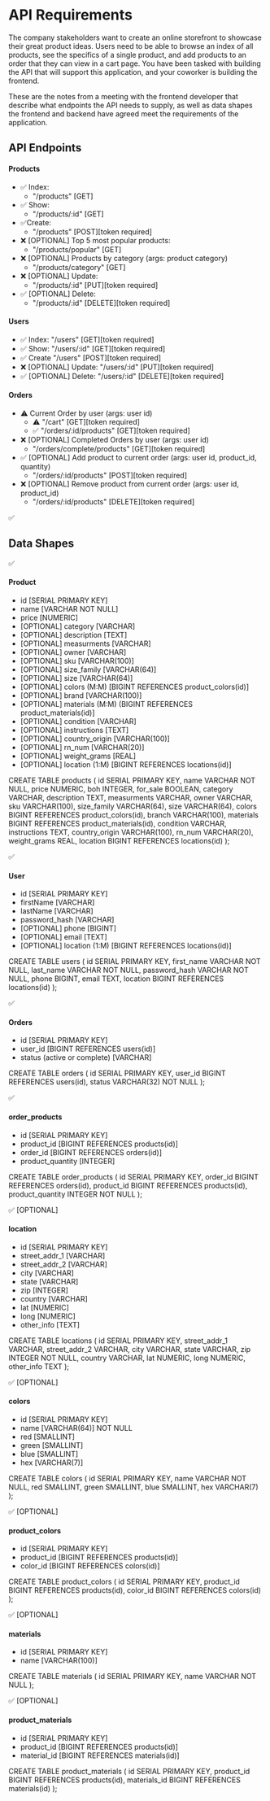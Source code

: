 # API Requirements
The company stakeholders want to create an online storefront to showcase their great product ideas. Users need to be able to browse an index of all products, see the specifics of a single product, and add products to an order that they can view in a cart page. You have been tasked with building the API that will support this application, and your coworker is building the frontend.

These are the notes from a meeting with the frontend developer that describe what endpoints the API needs to supply, as well as data shapes the frontend and backend have agreed meet the requirements of the application. 

## API Endpoints
#### Products
- ✅ Index:   
  -  "/products" [GET]
- ✅ Show:   
  -  "/products/:id" [GET]
- ✅Create:  
  -  "/products" [POST][token required]
- ❌ [OPTIONAL] Top 5 most popular products: 
  - "/products/popular" [GET] 
- ❌ [OPTIONAL] Products by category (args: product category) 
  - "/products/category" [GET]
- ❌ [OPTIONAL] Update:  
  - "/products/:id" [PUT][token required]
- ✅ [OPTIONAL] Delete: 
  - "/products/:id" [DELETE][token required]

#### Users  
- ✅ Index: "/users" [GET][token required] 
- ✅ Show: "/users/:id"  [GET][token required] 
- ✅ Create "/users" [POST][token required] 
- ❌ [OPTIONAL] Update: "/users/:id" [PUT][token required]  
- ✅ [OPTIONAL] Delete: "/users/:id" [DELETE][token required] 

#### Orders
- ⚠️ Current Order by user (args: user id) 
    - ⚠️ "/cart" [GET][token required]
    - ✅ "/orders/:id/products" [GET][token required]
- ❌ [OPTIONAL] Completed Orders by user (args: user id) 
    - "/orders/complete/products" [GET][token required]
- ✅ [OPTIONAL] Add product to current order (args: user id, product_id, quantity) 
    - "/orders/:id/products" [POST][token required]
- ❌ [OPTIONAL] Remove product from current order (args: user id, product_id) 
    - "/orders/:id/products" [DELETE][token required] 

✅
## Data Shapes
✅
#### Product
- id [SERIAL PRIMARY KEY]
- name [VARCHAR NOT NULL]
- price [NUMERIC]
- [OPTIONAL] category [VARCHAR]
- [OPTIONAL] description [TEXT]
- [OPTIONAL] measurments [VARCHAR]
- [OPTIONAL] owner [VARCHAR]
- [OPTIONAL] sku [VARCHAR(100)]
- [OPTIONAL] size_family [VARCHAR(64)]
- [OPTIONAL] size [VARCHAR(64)]
- [OPTIONAL] colors (M:M) [BIGINT REFERENCES product_colors(id)]
- [OPTIONAL] brand [VARCHAR(100)]
- [OPTIONAL] materials (M:M) (BIGINT REFERENCES product_materials(id)]
- [OPTIONAL] condition [VARCHAR]
- [OPTIONAL] instructions [TEXT]
- [OPTIONAL] country_origin [VARCHAR(100)]
- [OPTIONAL] rn_num [VARCHAR(20)]
- [OPTIONAL] weight_grams [REAL]
- [OPTIONAL] location (1:M) [BIGINT REFERENCES locations(id)]

CREATE TABLE products (
      id SERIAL PRIMARY KEY, 
      name VARCHAR NOT NULL, 
      price NUMERIC, 
      boh INTEGER,
      for_sale BOOLEAN,
      category VARCHAR,
      description TEXT, 
      measurments VARCHAR, 
      owner VARCHAR, 
      sku VARCHAR(100), 
      size_family VARCHAR(64),
      size VARCHAR(64), 
      colors BIGINT REFERENCES product_colors(id), 
      branch VARCHAR(100),
      materials BIGINT REFERENCES product_materials(id), 
      condition VARCHAR, instructions TEXT,
      country_origin VARCHAR(100), 
      rn_num VARCHAR(20), 
      weight_grams REAL,
      location BIGINT REFERENCES locations(id)
);

✅
#### User 
- id [SERIAL PRIMARY KEY] 
- firstName [VARCHAR] 
- lastName [VARCHAR]
- password_hash [VARCHAR]
- [OPTIONAL] phone [BIGINT]
- [OPTIONAL] email [TEXT]
- [OPTIONAL] location (1:M) [BIGINT REFERENCES locations(id)]

CREATE TABLE users (
     id SERIAL PRIMARY KEY, 
     first_name VARCHAR NOT NULL, 
     last_name VARCHAR NOT NULL, 
     password_hash VARCHAR NOT NULL,
     phone BIGINT, 
     email TEXT, 
     location BIGINT REFERENCES locations(id)
);

✅
#### Orders 
- id [SERIAL PRIMARY KEY] 
- user_id [BIGINT REFERENCES users(id)] 
- status (active or complete) [VARCHAR] 

CREATE TABLE orders (
      id SERIAL PRIMARY KEY,
      user_id BIGINT REFERENCES users(id),
      status VARCHAR(32) NOT NULL
);

✅ 
#### order_products 
- id [SERIAL PRIMARY KEY] 
- product_id [BIGINT REFERENCES products(id)] 
- order_id [BIGINT REFERENCES orders(id)] 
- product_quantity [INTEGER] 

CREATE TABLE order_products (
     id SERIAL PRIMARY KEY,
     order_id BIGINT REFERENCES orders(id),
     product_id BIGINT REFERENCES products(id),
     product_quantity INTEGER NOT NULL
);

✅ [OPTIONAL] 
#### location 
- id [SERIAL PRIMARY KEY] 
- street_addr_1 [VARCHAR] 
- street_addr_2 [VARCHAR] 
- city [VARCHAR] 
- state [VARCHAR] 
- zip [INTEGER] 
- country [VARCHAR] 
- lat [NUMERIC] 
- long [NUMERIC] 
- other_info [TEXT] 

CREATE TABLE locations (
     id SERIAL PRIMARY KEY,
     street_addr_1 VARCHAR,
     street_addr_2 VARCHAR,
     city VARCHAR,
     state VARCHAR,
     zip INTEGER NOT NULL,
     country VARCHAR,
     lat NUMERIC,
     long NUMERIC,
     other_info TEXT
);

✅ [OPTIONAL]  
#### colors  
- id [SERIAL PRIMARY KEY]  
- name [VARCHAR(64)] NOT NULL  
- red [SMALLINT]  
- green [SMALLINT] 
- blue [SMALLINT] 
- hex [VARCHAR(7)] 

CREATE TABLE colors (
     id SERIAL PRIMARY KEY,
     name VARCHAR NOT NULL,
     red SMALLINT,
     green SMALLINT,
     blue SMALLINT, 
     hex VARCHAR(7)
);

✅ [OPTIONAL]  
#### product_colors
- id [SERIAL PRIMARY KEY]  
- product_id [BIGINT REFERENCES products(id)]  
- color_id [BIGINT REFERENCES colors(id)]  

CREATE TABLE product_colors ( 
     id SERIAL PRIMARY KEY,
     product_id BIGINT REFERENCES products(id),
     color_id BIGINT REFERENCES colors(id)
);

✅ [OPTIONAL]
#### materials  
- id [SERIAL PRIMARY KEY]  
- name [VARCHAR(100)]  

CREATE TABLE materials (
     id SERIAL PRIMARY KEY,
     name VARCHAR NOT NULL
);

✅ [OPTIONAL] 
#### product_materials  
- id [SERIAL PRIMARY KEY]  
- product_id [BIGINT REFERENCES products(id)]  
- material_id [BIGINT REFERENCES materials(id)]  

CREATE TABLE product_materials (
     id SERIAL PRIMARY KEY,
     product_id BIGINT REFERENCES products(id),
     materials_id BIGINT REFERENCES materials(id)
);
